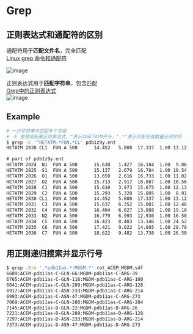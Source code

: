 # Grep
## 正则表达式和通配符的区别
通配符用于**匹配文件名**，完全匹配  
[Linux grep 命令和通配符](https://abcfy2.gitbooks.io/linux_basic/content/first_sense_for_linux/command_learning/wildcard.html)  

![image](https://user-images.githubusercontent.com/52747634/124849182-e13d1380-dfd0-11eb-99a2-62386dc4b026.png)

正则表达式用于**匹配字符串**，包含匹配  
[Grep中的正则表达式](https://m.linuxidc.com/Linux/2020-05/163192.htm#:~:text=Grep%E6%AD%A3%E5%88%99%E8%A1%A8%E8%BE%BE%E5%BC%8F%20%E6%AD%A3%E5%88%99%E8%A1%A8%E8%BE%BE%E5%BC%8F%E6%88%96%E6%AD%A3%E5%88%99%E8%A1%A8%E8%BE%BE%E5%BC%8F%E6%98%AF%E4%B8%8E%E4%B8%80%E7%BB%84%E5%AD%97%E7%AC%A6%E4%B8%B2%E5%8C%B9%E9%85%8D%E7%9A%84%E6%A8%A1%E5%BC%8F%E3%80%82%E6%A8%A1%E5%BC%8F%E7%94%B1%E8%BF%90%E7%AE%97%E7%AC%A6%EF%BC%8C%E6%9E%84%E9%80%A0%E6%96%87%E5%AD%97%E5%AD%97%E7%AC%A6%E5%92%8C%E5%85%83%E5%AD%97%E7%AC%A6%E7%BB%84%E6%88%90%EF%BC%8C%E5%AE%83%E4%BB%AC%E5%85%B7%E6%9C%89%E7%89%B9%E6%AE%8A%E7%9A%84%E5%90%AB%E4%B9%89%E3%80%82,GNU%20grep%E6%94%AF%E6%8C%81%E4%B8%89%E7%A7%8D%E6%AD%A3%E5%88%99%E8%A1%A8%E8%BE%BE%E5%BC%8F%E8%AF%AD%E6%B3%95%EF%BC%8CBasic%EF%BC%8CExtended%E5%92%8CPerl%E5%85%BC%E5%AE%B9%E3%80%82)  
![image](https://user-images.githubusercontent.com/52747634/124849380-409b2380-dfd1-11eb-9dfb-7b18f734a4b6.png)

## Example
```bash
# 一行字符串中匹配多个字段
# -E 是使用拓展正则表达式，^表示以HETATM开头，".*"表示匹配任意数量任何字符
$ grep -E '^HETATM.*FUN.*CL' pdb1z9y.ent
HETATM 2030 CL1  FUN A 500      14.452   5.808  17.337  1.00 13.12          CL
```
```txt
# part of pdb1z9y.ent
HETATM 2024  N1  FUN A 500      15.638   1.427  16.184  1.00  9.06           N  
HETATM 2025  S1  FUN A 500      15.137   2.679  16.784  1.00 10.54           S  
HETATM 2026  O1  FUN A 500      13.659   2.616  16.733  1.00 11.02           O  
HETATM 2027  O2  FUN A 500      15.713   2.917  18.087  1.00 10.56           O  
HETATM 2028  C1  FUN A 500      15.610   3.973  15.675  1.00 12.13           C  
HETATM 2029  C2  FUN A 500      15.293   5.320  15.885  1.00  8.91           C  
HETATM 2030 CL1  FUN A 500      14.452   5.808  17.337  1.00 13.12          CL  
HETATM 2031  C3  FUN A 500      15.637   6.352  15.001  1.00 12.46           C  
HETATM 2032  C4  FUN A 500      16.404   6.027  13.888  1.00 19.10           C  
HETATM 2033  N2  FUN A 500      16.779   6.993  12.936  1.00 16.58           N  
HETATM 2034  C5  FUN A 500      16.423   8.403  13.146  1.00 24.52           C  
HETATM 2035  C6  FUN A 500      17.421   9.022  14.085  1.00 28.78           C  
HETATM 2036  C7  FUN A 500      18.622   9.482  13.738  1.00 26.50           C  
```
## 用正则递归搜索并显示行号
```bash
$ grep -Ern '.*pdb11as.*:MGDM.*' rot_ACEM_MGDM.sdf 
6689:ACEM-pdb11as-C-GLN-66:MGDM-pdb11as-C-ARG-39
6765:ACEM-pdb11as-C-GLN-116:MGDM-pdb11as-C-ARG-100
6841:ACEM-pdb11as-C-GLN-289:MGDM-pdb11as-C-ARG-128
6917:ACEM-pdb11as-C-ASN-233:MGDM-pdb11as-C-ARG-214
6993:ACEM-pdb11as-C-ASN-47:MGDM-pdb11as-C-ARG-273
7069:ACEM-pdb11as-C-GLN-280:MGDM-pdb11as-C-ARG-284
7145:ACEM-pdb11as-D-GLN-22:MGDM-pdb11as-D-ARG-26
7221:ACEM-pdb11as-D-GLN-289:MGDM-pdb11as-D-ARG-128
7297:ACEM-pdb11as-D-ASN-233:MGDM-pdb11as-D-ARG-214
7373:ACEM-pdb11as-D-ASN-47:MGDM-pdb11as-D-ARG-273
```
